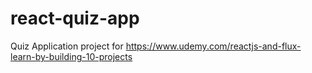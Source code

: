 # react-quiz-app
Quiz Application project for https://www.udemy.com/reactjs-and-flux-learn-by-building-10-projects
